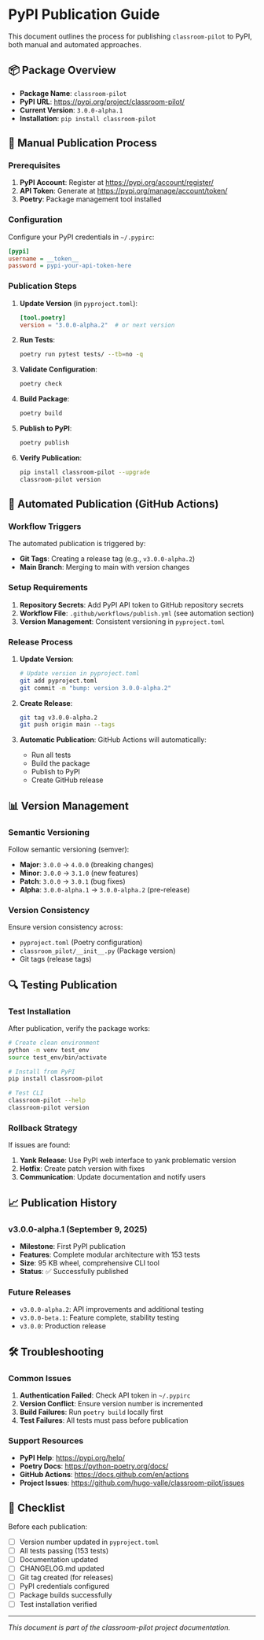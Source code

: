 # PyPI Publication Guide

This document outlines the process for publishing `classroom-pilot` to PyPI, both manual and automated approaches.

## 📦 Package Overview

- **Package Name**: `classroom-pilot`
- **PyPI URL**: https://pypi.org/project/classroom-pilot/
- **Current Version**: `3.0.0-alpha.1`
- **Installation**: `pip install classroom-pilot`

## 🚀 Manual Publication Process

### Prerequisites

1. **PyPI Account**: Register at https://pypi.org/account/register/
2. **API Token**: Generate at https://pypi.org/manage/account/token/
3. **Poetry**: Package management tool installed

### Configuration

Configure your PyPI credentials in `~/.pypirc`:

```ini
[pypi]
username = __token__
password = pypi-your-api-token-here
```

### Publication Steps

1. **Update Version** (in `pyproject.toml`):
   ```toml
   [tool.poetry]
   version = "3.0.0-alpha.2"  # or next version
   ```

2. **Run Tests**:
   ```bash
   poetry run pytest tests/ --tb=no -q
   ```

3. **Validate Configuration**:
   ```bash
   poetry check
   ```

4. **Build Package**:
   ```bash
   poetry build
   ```

5. **Publish to PyPI**:
   ```bash
   poetry publish
   ```

6. **Verify Publication**:
   ```bash
   pip install classroom-pilot --upgrade
   classroom-pilot version
   ```

## 🤖 Automated Publication (GitHub Actions)

### Workflow Triggers

The automated publication is triggered by:
- **Git Tags**: Creating a release tag (e.g., `v3.0.0-alpha.2`)
- **Main Branch**: Merging to main with version changes

### Setup Requirements

1. **Repository Secrets**: Add PyPI API token to GitHub repository secrets
2. **Workflow File**: `.github/workflows/publish.yml` (see automation section)
3. **Version Management**: Consistent versioning in `pyproject.toml`

### Release Process

1. **Update Version**:
   ```bash
   # Update version in pyproject.toml
   git add pyproject.toml
   git commit -m "bump: version 3.0.0-alpha.2"
   ```

2. **Create Release**:
   ```bash
   git tag v3.0.0-alpha.2
   git push origin main --tags
   ```

3. **Automatic Publication**: GitHub Actions will automatically:
   - Run all tests
   - Build the package
   - Publish to PyPI
   - Create GitHub release

## 📊 Version Management

### Semantic Versioning

Follow semantic versioning (semver):
- **Major**: `3.0.0` → `4.0.0` (breaking changes)
- **Minor**: `3.0.0` → `3.1.0` (new features)
- **Patch**: `3.0.0` → `3.0.1` (bug fixes)
- **Alpha**: `3.0.0-alpha.1` → `3.0.0-alpha.2` (pre-release)

### Version Consistency

Ensure version consistency across:
- `pyproject.toml` (Poetry configuration)
- `classroom_pilot/__init__.py` (Package version)
- Git tags (release tags)

## 🔍 Testing Publication

### Test Installation

After publication, verify the package works:

```bash
# Create clean environment
python -m venv test_env
source test_env/bin/activate

# Install from PyPI
pip install classroom-pilot

# Test CLI
classroom-pilot --help
classroom-pilot version
```

### Rollback Strategy

If issues are found:
1. **Yank Release**: Use PyPI web interface to yank problematic version
2. **Hotfix**: Create patch version with fixes
3. **Communication**: Update documentation and notify users

## 📈 Publication History

### v3.0.0-alpha.1 (September 9, 2025)
- **Milestone**: First PyPI publication
- **Features**: Complete modular architecture with 153 tests
- **Size**: 95 KB wheel, comprehensive CLI tool
- **Status**: ✅ Successfully published

### Future Releases
- `v3.0.0-alpha.2`: API improvements and additional testing
- `v3.0.0-beta.1`: Feature complete, stability testing
- `v3.0.0`: Production release

## 🛠️ Troubleshooting

### Common Issues

1. **Authentication Failed**: Check API token in `~/.pypirc`
2. **Version Conflict**: Ensure version number is incremented
3. **Build Failures**: Run `poetry build` locally first
4. **Test Failures**: All tests must pass before publication

### Support Resources

- **PyPI Help**: https://pypi.org/help/
- **Poetry Docs**: https://python-poetry.org/docs/
- **GitHub Actions**: https://docs.github.com/en/actions
- **Project Issues**: https://github.com/hugo-valle/classroom-pilot/issues

## 📝 Checklist

Before each publication:

- [ ] Version number updated in `pyproject.toml`
- [ ] All tests passing (153 tests)
- [ ] Documentation updated
- [ ] CHANGELOG.md updated
- [ ] Git tag created (for releases)
- [ ] PyPI credentials configured
- [ ] Package builds successfully
- [ ] Test installation verified

---

*This document is part of the classroom-pilot project documentation.*
